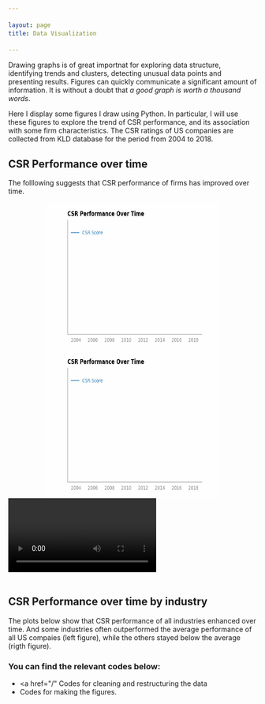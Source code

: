 ```yaml
---

layout: page
title: Data Visualization

---
```


<style>
.container {
    width: 70%;
    height: 300px;
    margin: 0 auto;
}
.container_img {
    width: 100%;
    height: 100%;
    object-fit: fill;
}

.container_video {
    width: 100%;
    height: 100%;
    object-fit: fill;
}

hr {
    background-color: whitesmoke;
    size: 1px;
    opacity: .25
}


</style>


Drawing graphs is of great importnat for exploring data structure, identifying trends and clusters, detecting unusual data points and presenting results. Figures can quickly communicate a significant amount of information. It is without a doubt that *a good graph is worth a thousand words*. 

Here I display some figures I draw using Python. In particular, I will use these figures to explore the trend of CSR performance, and its association with some firm characteristics. The CSR ratings of US companies are collected from KLD database for the period from 2004 to 2018. 

## CSR Performance over time
The folllowing suggests that CSR performance of firms has improved over time. 

<div class="container">
<img class="container_img" src="/images/avgcsr.gif">
</div>

<div class="container">
<img class="container_img" src="/images/avgcsr_all.gif">
</div>

<video controls autoplay>
    <source src="/images/avgcsr.mp4" type="video/mp4">
</video>

<br>
<hr>


## CSR Performance over time by industry
The plots below show that CSR performance of all industries enhanced over time. And some industries often outperformed the average performance of all US compaies (left figure), while the others stayed below the average (rigth figure).



### You can find the relevant codes below:
- <a href="/" Codes for cleaning and restructuring the data
- Codes for making the figures. 
